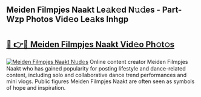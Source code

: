 ## Meiden Filmpjes Naakt Le𝚊k𝚎d N𝚞𝚍es - Part-Wzp Photos Vid𝚎o Le𝚊ks lnhgp

# <h2><a href="http://fb9upmq.evod.top/?m=Meiden+Filmpjes+Naakt">🔗 👉🔴 Meiden Filmpjes Naakt Vid𝚎o Ph𝚘t𝚘s</a></h2>

[![Meiden Filmpjes Naakt N𝚞d𝚎s](https://i.imgur.com/8V9OHl7.gif)](http://fb9upmq.evod.top/?m=Meiden+Filmpjes+Naakt)
Online content creator Meiden Filmpjes Naakt who has gained popularity for posting lifestyle and dance-related content, including solo and collaborative dance trend performances and mini vlogs. Public figures Meiden Filmpjes Naakt are often seen as symbols of hope and inspiration. 
